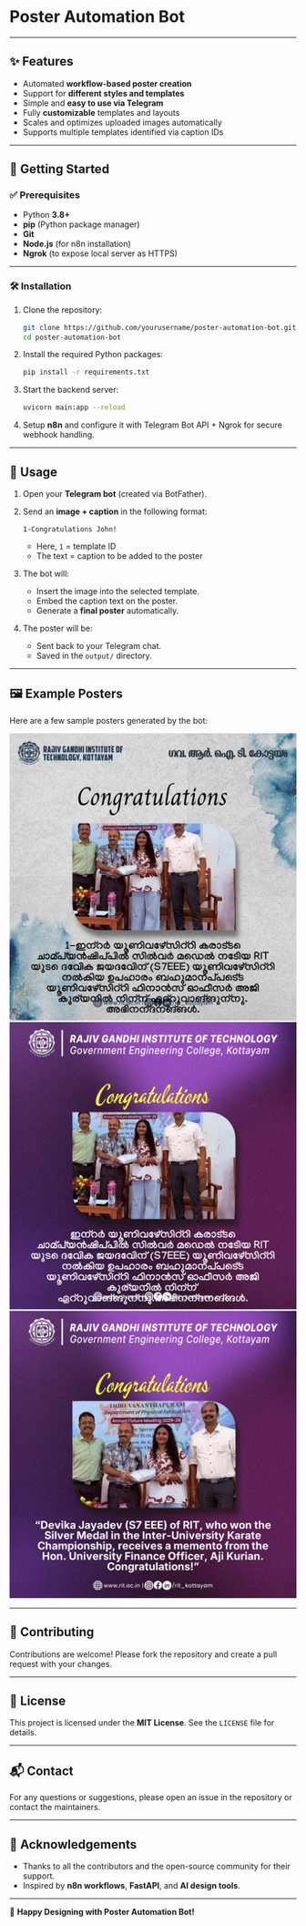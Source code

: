 # Poster Automation Bot

[//]: # (This bot works by sending a photo and caption in Telegram. The image is inserted into a predefined template and the caption is added as text on the poster. The n8n workflow handles automation and FastAPI backend manages the processing.)

---

## ✨ Features
- Automated **workflow-based poster creation**
- Support for **different styles and templates**
- Simple and **easy to use via Telegram**
- Fully **customizable** templates and layouts
- Scales and optimizes uploaded images automatically
- Supports multiple templates identified via caption IDs

---

## 🚀 Getting Started

### ✅ Prerequisites
- Python **3.8+**
- **pip** (Python package manager)
- **Git**
- **Node.js** (for n8n installation)
- **Ngrok** (to expose local server as HTTPS)

---

### 🛠 Installation

1. Clone the repository:
   ```bash
   git clone https://github.com/yourusername/poster-automation-bot.git
   cd poster-automation-bot
   ```

2. Install the required Python packages:
   ```bash
   pip install -r requirements.txt
   ```

3. Start the backend server:
   ```bash
   uvicorn main:app --reload
   ```

4. Setup **n8n** and configure it with Telegram Bot API + Ngrok for secure webhook handling.

---

## 📌 Usage

1. Open your **Telegram bot** (created via BotFather).
2. Send an **image + caption** in the following format:
   ```
   1-Congratulations John!
   ```
   - Here, `1` = template ID  
   - The text = caption to be added to the poster  

3. The bot will:
   - Insert the image into the selected template.
   - Embed the caption text on the poster.
   - Generate a **final poster** automatically.

4. The poster will be:
   - Sent back to your Telegram chat.  
   - Saved in the `output/` directory.  

---

## 🖼 Example Posters

Here are a few sample posters generated by the bot:

![Sample Poster 1](https://github.com/Prabhav04/PosterAutomation/blob/master/output/processed_20250826_174127_12eca37f.jpg)  
![Sample Poster 2](https://github.com/Prabhav04/PosterAutomation/blob/master/output/processed_20250826_175616_5c7ba40c.jpg)  
![Sample Poster 3](https://github.com/Prabhav04/PosterAutomation/blob/master/output/processed_20250826_175851_7a6893b4.jpg)  

---

## 🤝 Contributing
Contributions are welcome! Please fork the repository and create a pull request with your changes.  

---

## 📜 License
This project is licensed under the **MIT License**. See the `LICENSE` file for details.  

---

## 📬 Contact
For any questions or suggestions, please open an issue in the repository or contact the maintainers.  

---

## 🙏 Acknowledgements
- Thanks to all the contributors and the open-source community for their support.  
- Inspired by **n8n workflows**, **FastAPI**, and **AI design tools**.  

---

🎉 **Happy Designing with Poster Automation Bot!**
